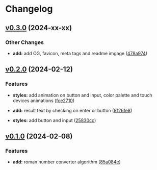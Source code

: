 # Changelog

## [v0.3.0](https://github.com/FedeHide/roman-numeral-converter/releases/tag/v0.3.0) (2024-xx-xx)

### Other Changes

* **add:** add OG, favicon, meta tags and readme imgage ([478a974](https://github.com/FedeHide/roman-numeral-converter/commit/478a974da68b11230600a411442eb115ff97054d))

## [v0.2.0](https://github.com/FedeHide/roman-numeral-converter/releases/tag/v0.2.0) (2024-02-12)

### Features

* **styles:** add animation on button and input, color palette and touch devices animations ([fce2710](https://github.com/FedeHide/roman-numeral-converter/commit/fce2710e7cecefcd47fe2221b13066956aa79aa8))

* **add:** result text by checking on enter or button ([8f26fe8](https://github.com/FedeHide/roman-numeral-converter/commit/8f26fe88b7e2e744cb7bc212435598caf74d1570))

* **styles:**  add button and input ([25830cc](https://github.com/FedeHide/roman-numeral-converter/commit/25830cc752ac26c67e41080aa8b33c8afd443f4e))

## [v0.1.0](https://github.com/FedeHide/roman-numeral-converter/releases/tag/v0.1.0) (2024-02-08)

### Features

* **add:** roman number converter algorithm ([85a084e](https://github.com/FedeHide/roman-numeral-converter/commit/85a084e4b949b858bfee96c6dcbf1c407e7c5a3b))

